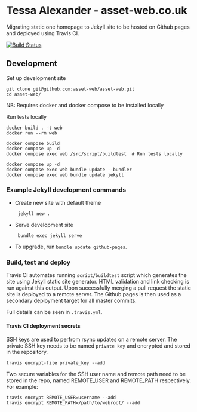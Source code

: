 # Tessa Alexander - asset-web.co.uk

Migrating static one homepage to Jekyll site to be hosted on Github pages and deployed using Travis CI.

[![Build Status](https://app.travis-ci.com/asset-web/asset-web.github.io.svg?branch=master)](https://app.travis-ci.com/asset-web/asset-web.github.io) 

## Development

Set up development site

	git clone git@github.com:asset-web/asset-web.git
	cd asset-web/

NB: Requires docker and docker compose to be installed locally

Run tests locally
```
docker build . -t web
docker run --rm web
```

```
docker compose build
docker compose up -d 
docker compose exec web /src/script/buildtest  # Run tests locally
```

```
docker compose up -d
docker compose exec web bundle update --bundler
docker compose exec web bundle update jekyll
```

### Example Jekyll development commands

 * Create new site with default theme

		jekyll new .

 * Serve development site

		bundle exec jekyll serve

 * To upgrade, run `bundle update github-pages`.

### Build, test and deploy

Travis CI automates running `script/buildtest` script which generates the site using Jekyll static site generator.  HTML validation and link checking is run against this output. Upon successfully merging a pull request the static site is deployed to a remote server.  The Github pages is then used as a secondary deployment target for all master commits.

Full details can be seen in `.travis.yml`.

#### Travis CI deployment secrets

SSH keys are used to perfrom rsync updates on a remote server.  The private SSH key needs to be named `private key` and encrypted and stored in the repository.

	travis encrypt-file private_key --add

Two secure variables for the SSH user name and remote path need to be stored in the repo, named REMOTE_USER and REMOTE_PATH respectively.  For example:

	travis encrypt REMOTE_USER=username --add
	travis encrypt REMOTE_PATH=/path/to/webroot/ --add
